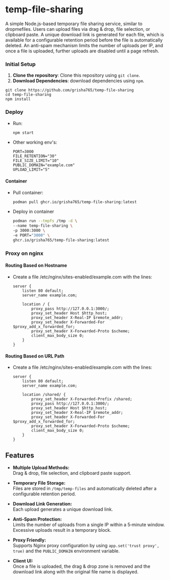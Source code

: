 # temp-file-sharing
A simple Node.js-based temporary file sharing service, similar to dropmefiles. Users can upload files via drag & drop, file selection, or clipboard paste. A unique download link is generated for each file, which is available for a configurable retention period before the file is automatically deleted. An anti-spam mechanism limits the number of uploads per IP, and once a file is uploaded, further uploads are disabled until a page refresh.

### Initial Setup

1. **Clone the repository**: Clone this repository using `git clone`.
2. **Download Dependencies**: download dependencies using `npm`.

```shell
git clone https://github.com/grisha765/temp-file-sharing
cd temp-file-sharing
npm install
```

### Deploy

- Run:
    ```bash
    npm start
    ```

- Other working env's:
    ```env
    PORT=3000
    FILE_RETENTION="30"
    FILE_SIZE_LIMIT="10"
    PUBLIC_DOMAIN="example.com"
    UPLOAD_LIMIT="5"
    ```

#### Container

- Pull container:
    ```bash
    podman pull ghcr.io/grisha765/temp-file-sharing:latest
    ```

- Deploy in container
    ```bash
    podman run --tmpfs /tmp -d \
    --name temp-file-sharing \
    -p 3000:3000 \
    -e PORT="3000" \
    ghcr.io/grisha765/temp-file-sharing:latest
    ```

### Proxy on nginx

#### Routing Based on Hostname

- Create a file /etc/nginx/sites-enabled/example.com with the lines:
    ```nginx
    server {
        listen 80 default;
        server_name example.com;
     
        location / {
            proxy_pass http://127.0.0.1:3000/;
            proxy_set_header Host $http_host;
            proxy_set_header X-Real-IP $remote_addr;
            proxy_set_header X-Forwarded-For $proxy_add_x_forwarded_for;
            proxy_set_header X-Forwarded-Proto $scheme;
            client_max_body_size 0;
        }
    }
    ```

#### Routing Based on URL Path

- Create a file /etc/nginx/sites-enabled/example.com with the lines:
    ```nginx
    server {
        listen 80 default;
        server_name example.com;
     
        location /shared/ {
            proxy_set_header X-Forwarded-Prefix /shared;
            proxy_pass http://127.0.0.1:3000/;
            proxy_set_header Host $http_host;
            proxy_set_header X-Real-IP $remote_addr;
            proxy_set_header X-Forwarded-For $proxy_add_x_forwarded_for;
            proxy_set_header X-Forwarded-Proto $scheme;
            client_max_body_size 0;
        }
    }
    ```

## Features

- **Multiple Upload Methods:**  
  Drag & drop, file selection, and clipboard paste support.
  
- **Temporary File Storage:**  
  Files are stored in `/tmp/temp-files` and automatically deleted after a configurable retention period.
  
- **Download Link Generation:**  
  Each upload generates a unique download link.
  
- **Anti-Spam Protection:**  
  Limits the number of uploads from a single IP within a 5‑minute window. Excessive uploads result in a temporary block.
  
- **Proxy Friendly:**  
  Supports Nginx proxy configuration by using `app.set('trust proxy', true)` and the `PUBLIC_DOMAIN` environment variable.

- **Client UI:**  
  Once a file is uploaded, the drag & drop zone is removed and the download link along with the original file name is displayed.
